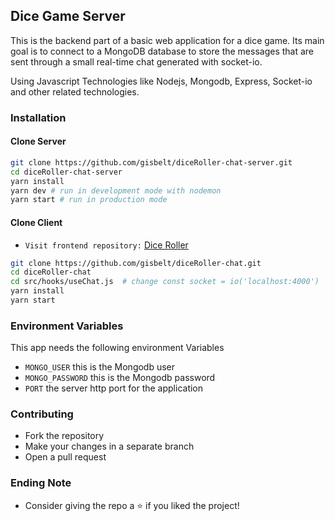 ## Dice Game Server

This is the backend part of a basic web application for a dice game. Its main goal is to connect to a MongoDB database to store the messages that are sent through a small real-time chat generated with socket-io. 

Using Javascript Technologies like Nodejs, Mongodb, Express, Socket-io and other related technologies. 

### Installation

#### Clone Server
```sh
git clone https://github.com/gisbelt/diceRoller-chat-server.git
cd diceRoller-chat-server
yarn install
yarn dev # run in development mode with nodemon
yarn start # run in production mode
```
#### Clone Client 
- `Visit frontend repository:` [Dice Roller](https://github.com/gisbelt/diceRoller-chat/)
```sh
git clone https://github.com/gisbelt/diceRoller-chat.git
cd diceRoller-chat
cd src/hooks/useChat.js  # change const socket = io('localhost:4000')
yarn install
yarn start

```


### Environment Variables

This app needs the following environment Variables

- `MONGO_USER` this is the Mongodb user
- `MONGO_PASSWORD` this is the Mongodb password
- `PORT` the server http port for the application


### Contributing
- Fork the repository
- Make your changes in a separate branch
- Open a pull request

### Ending Note
- Consider giving the repo a ⭐ if you liked the project!
